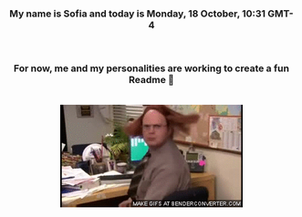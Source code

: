 


<div align="center">
<h3 >My name is Sofia and today is Monday, 18 October, 10:31 GMT-4</h3><br>
<h3 >For now, me and my personalities are working to create a fun Readme 👋
</h3><br>
<img src='img/dwight.gif' alt='working...'/>
</div>
